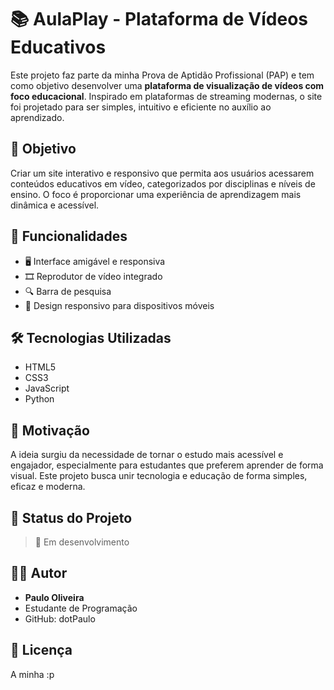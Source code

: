 # 📚 AulaPlay - Plataforma de Vídeos Educativos

Este projeto faz parte da minha Prova de Aptidão Profissional (PAP) e tem como objetivo desenvolver uma **plataforma de visualização de vídeos com foco educacional**. Inspirado em plataformas de streaming modernas, o site foi projetado para ser simples, intuitivo e eficiente no auxílio ao aprendizado.

## 🎯 Objetivo

Criar um site interativo e responsivo que permita aos usuários acessarem conteúdos educativos em vídeo, categorizados por disciplinas e níveis de ensino. O foco é proporcionar uma experiência de aprendizagem mais dinâmica e acessível.

## 🚀 Funcionalidades

- 🖥️ Interface amigável e responsiva
- 🎞️ Reprodutor de vídeo integrado
- 🔍 Barra de pesquisa
- 📱 Design responsivo para dispositivos móveis

## 🛠️ Tecnologias Utilizadas

- HTML5
- CSS3
- JavaScript
- Python

## 🧠 Motivação

A ideia surgiu da necessidade de tornar o estudo mais acessível e engajador, especialmente para estudantes que preferem aprender de forma visual. Este projeto busca unir tecnologia e educação de forma simples, eficaz e moderna.

## 📅 Status do Projeto

> 🚧 Em desenvolvimento 

## 👨‍💻 Autor

- **Paulo Oliveira**
- Estudante de Programação
- GitHub: dotPaulo

## 📄 Licença

A minha :p
